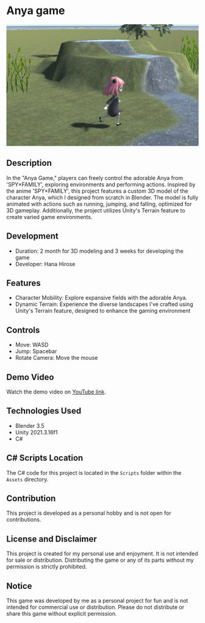 # Anya game

![AnyaGame_Image](https://github.com/HanaHirose/Anya-game/blob/main/Images/AnyaGame_Image.png)

## Description
In the "Anya Game," players can freely control the adorable Anya from 'SPY×FAMILY', exploring environments and performing actions. Inspired by the anime 'SPY×FAMILY', this project features a custom 3D model of the character Anya, which I designed from scratch in Blender. The model is fully animated with actions such as running, jumping, and falling, optimized for 3D gameplay. Additionally, the project utilizes Unity's Terrain feature to create varied game environments.

## Development
- Duration: 2 month for 3D modeling and 3 weeks for developing the game
- Developer: Hana Hirose

## Features
- Character Mobility: Explore expansive fields with the adorable Anya.
- Dynamic Terrain: Experience the diverse landscapes I've crafted using Unity's Terrain feature, designed to enhance the gaming environment

## Controls
- Move: WASD
- Jump: Spacebar
- Rotate Camera: Move the mouse

## Demo Video
Watch the demo video on [YouTube link](https://www.youtube.com/watch?v=7D0lyqAOBJ0).

## Technologies Used
- Blender 3.5
- Unity 2021.3.16f1
- C#

## C# Scripts Location
The C# code for this project is located in the `Scripts` folder within the `Assets` directory.

## Contribution
This project is developed as a personal hobby and is not open for contributions.

## License and Disclaimer
This project is created for my personal use and enjoyment. It is not intended for sale or distribution. Distributing the game or any of its parts without my permission is strictly prohibited.

## Notice
This game was developed by me as a personal project for fun and is not intended for commercial use or distribution. Please do not distribute or share this game without explicit permission.
